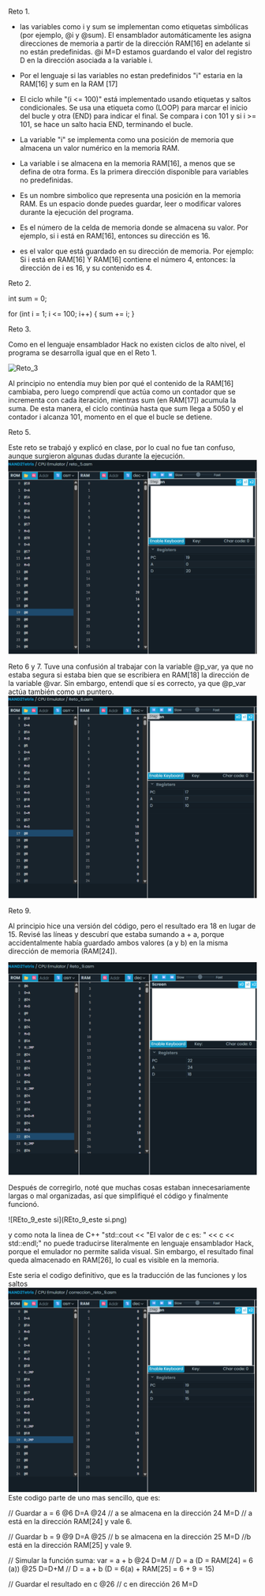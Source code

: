 Reto 1.   

 - las variables como i y sum se implementan como etiquetas simbólicas (por ejemplo, @i y @sum). El ensamblador automáticamente les asigna direcciones de memoria a partir de la dirección RAM[16] en adelante si no están predefinidas.
 @i 
 M=D
 estamos guardando el valor del registro D en la dirección asociada a la variable i.  
 
 - Por el lenguaje si las variables no estan predefinidos "i" estaria en la RAM[16] y sum en la RAM [17]  
 - El ciclo while "(i <= 100)" está implementado usando etiquetas y saltos condicionales. Se usa una etiqueta como (LOOP) para marcar el inicio del bucle y otra (END) para indicar el final. Se compara i con 101 y si i >= 101, se hace un salto hacia END, terminando el bucle.
- La variable "i" se implementa como una posición de memoria que almacena un valor numérico en la memoria RAM. 
- La variable i se almacena en la memoria RAM[16], a menos que se defina de otra forma. Es la primera dirección disponible para variables no predefinidas.
- Es un nombre simbolico que representa una posición en la memoria RAM. Es un espacio donde puedes guardar, leer o modificar valores durante la ejecución del programa.
-  Es el número de la celda de memoria donde se almacena su valor. Por ejemplo, si i está en RAM[16], entonces su dirección es 16.
- es el valor que está guardado en su dirección de memoria. Por ejemplo:
Si i está en RAM[16] Y RAM[16] contiene el número 4, entonces: la dirección de i es 16, y su contenido es 4.

Reto 2.

int sum = 0;

for (int i = 1; i <= 100; i++) {
    sum += i;
}


Reto 3.

Como en el lenguaje ensamblador Hack no existen ciclos de alto nivel, el programa se desarrolla igual que en el Reto 1.

![Reto_3](reto__3.png)

Al principio no entendía muy bien por qué el contenido de la RAM[16] cambiaba, pero luego comprendí que actúa como un contador que se incrementa con cada iteración, mientras sum (en RAM[17]) acumula la suma. De esta manera, el ciclo continúa hasta que sum llega a 5050 y el contador i alcanza 101, momento en el que el bucle se detiene.

Reto 5.  

Este reto se trabajó y explicó en clase, por lo cual no fue tan confuso, aunque surgieron algunas dudas durante la ejecución. 
![Reto_5](reto_5.png)

Reto 6 y 7.
Tuve una confusión al trabajar con la variable @p_var, ya que no estaba segura si estaba bien que se escribiera en RAM[18] la dirección de la variable @var. Sin embargo, entendí que sí es correcto, ya que @p_var actúa también como un puntero.
![Reto_6_7](Reto_6_7.png)


Reto   9.   

Al principio hice una versión del código, pero el resultado era 18 en lugar de 15. Revisé las líneas y descubrí que estaba sumando a + a, porque accidentalmente había guardado ambos valores (a y b) en la misma dirección de memoria (RAM[24]).

![reto_9_1](reto_9_1.png)  

Después de corregirlo, noté que muchas cosas estaban innecesariamente largas o mal organizadas, así que simplifiqué el código y finalmente funcionó.

![REto_9_este si](REto_9_este si.png)

y como nota la linea de C++ "std::cout << "El valor de c es: " << c << std::endl;" no puede traducirse literalmente en lenguaje ensamblador Hack, porque el emulador no permite salida visual. Sin embargo, el resultado final queda almacenado en RAM[26], lo cual es visible en la memoria.

Este seria el codigo definitivo, que es la traducción de las funciones y los saltos 
![reto_9_mejorado](reto_9_mejorado.png)
Este codigo parte de uno mas sencillo, que es:

// Guardar a = 6
@6
D=A
@24      // a se almacena en la dirección 24 
M=D     // a está en la dirección RAM[24] y vale 6.

// Guardar b = 9
@9
D=A
@25      // b se almacena en la dirección 25
M=D     //b está en la dirección RAM[25] y vale 9.

// Simular la función suma: var = a + b
@24
D=M      // D = a (D = RAM[24] = 6 (a))
@25
D=D+M    // D = a + b (D = 6(a) + RAM[25] = 6 + 9 = 15)

// Guardar el resultado en c
@26      // c en dirección 26
M=D
